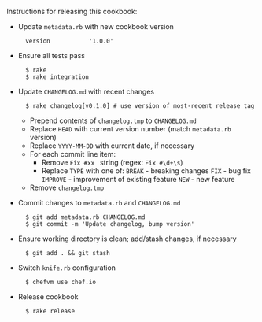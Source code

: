 Instructions for releasing this cookbook:

- Update `metadata.rb` with new cookbook version

        version           '1.0.0'

- Ensure all tests pass

        $ rake
        $ rake integration

- Update `CHANGELOG.md` with recent changes

        $ rake changelog[v0.1.0] # use version of most-recent release tag
  
    - Prepend contents of `changelog.tmp` to `CHANGELOG.md`
    - Replace `HEAD` with current version number (match `metadata.rb` version)
    - Replace `YYYY-MM-DD` with current date, if necessary
    - For each commit line item:
        - Remove `Fix #xx ` string (regex: `Fix #\d+\s`)
        - Replace `TYPE` with one of:
          `BREAK`   - breaking changes
          `FIX`     - bug fix
          `IMPROVE` - improvement of existing feature
          `NEW`     - new feature
    - Remove `changelog.tmp`

- Commit changes to `metadata.rb` and `CHANGELOG.md`

        $ git add metadata.rb CHANGELOG.md
        $ git commit -m 'Update changelog, bump version'

- Ensure working directory is clean; add/stash changes, if necessary

        $ git add . && git stash

- Switch `knife.rb` configuration

        $ chefvm use chef.io

- Release cookbook

        $ rake release

